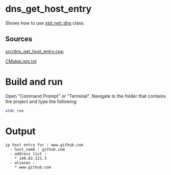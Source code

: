 # dns_get_host_entry

Shows how to use [xtd::net::dns](../../../../src/xtd.core/include/xtd/net/dns.h) class.

## Sources

[src/dns_get_host_entry.cpp](src/dns_get_host_entry.cpp)

[CMakeLists.txt](CMakeLists.txt)

# Build and run

Open "Command Prompt" or "Terminal". Navigate to the folder that contains the project and type the following:

```cmake
xtdc run
```

# Output

```
ip host entry for : www.github.com
  - host_name : github.com
  - address list :
    * 140.82.121.3
  - aliases :
    * www.github.com
```
